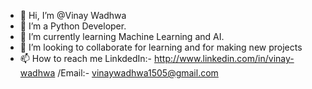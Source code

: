 - 👋 Hi, I’m @Vinay Wadhwa
- 👀 I’m a Python Developer.
- 🌱 I’m currently learning Machine Learning and AI.
- 💞️ I’m looking to collaborate for learning and for making new projects
- 📫 How to reach me LinkdedIn:- http://www.linkedin.com/in/vinay-wadhwa /Email:- vinaywadhwa1505@gmail.com 
<!---
vinay-w/vinay-w is a ✨ special ✨ repository because its `README.md` (this file) appears on your GitHub profile.
You can click the Preview link to take a look at your changes.
--->
